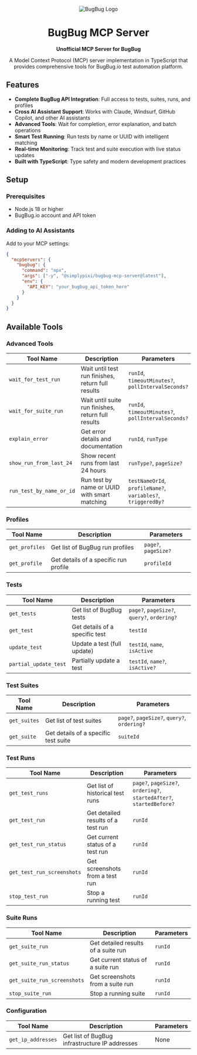 <div align="center">

![BugBug Logo](https://bugbug.io/favicon-96x96.png)

# BugBug MCP Server

**Unofficial MCP Server for BugBug**

A Model Context Protocol (MCP) server implementation in TypeScript that provides comprehensive tools for BugBug.io test automation platform.

</div>

## Features

- **Complete BugBug API Integration**: Full access to tests, suites, runs, and profiles
- **Cross AI Assistant Support**: Works with Claude, Windsurf, GitHub Copilot, and other AI assistants
- **Advanced Tools**: Wait for completion, error explanation, and batch operations
- **Smart Test Running**: Run tests by name or UUID with intelligent matching
- **Real-time Monitoring**: Track test and suite execution with live status updates
- **Built with TypeScript**: Type safety and modern development practices

## Setup

### Prerequisites

- Node.js 18 or higher
- BugBug.io account and API token

### Adding to AI Assistants

Add to your MCP settings:

```json
{
  "mcpServers": {
    "bugbug": {
      "command": "npx",
      "args": ["-y", "@simplypixi/bugbug-mcp-server@latest"],
      "env": {
        "API_KEY": "your_bugbug_api_token_here"
      }
    }
  }
}
```

## Available Tools

### **Advanced Tools**

| Tool Name                | Description                                        | Parameters                                                   |
| ------------------------ | -------------------------------------------------- | ------------------------------------------------------------ |
| `wait_for_test_run`      | Wait until test run finishes, return full results  | `runId`, `timeoutMinutes?`, `pollIntervalSeconds?`           |
| `wait_for_suite_run`     | Wait until suite run finishes, return full results | `runId`, `timeoutMinutes?`, `pollIntervalSeconds?`           |
| `explain_error`          | Get error details and documentation                | `runId`, `runType`                                           |
| `show_run_from_last_24`  | Show recent runs from last 24 hours                | `runType?`, `pageSize?`                                      |
| `run_test_by_name_or_id` | Run test by name or UUID with smart matching       | `testNameOrId`, `profileName?`, `variables?`, `triggeredBy?` |

### **Profiles**

| Tool Name      | Description                           | Parameters           |
| -------------- | ------------------------------------- | -------------------- |
| `get_profiles` | Get list of BugBug run profiles       | `page?`, `pageSize?` |
| `get_profile`  | Get details of a specific run profile | `profileId`          |

### **Tests**

| Tool Name             | Description                    | Parameters                                  |
| --------------------- | ------------------------------ | ------------------------------------------- |
| `get_tests`           | Get list of BugBug tests       | `page?`, `pageSize?`, `query?`, `ordering?` |
| `get_test`            | Get details of a specific test | `testId`                                    |
| `update_test`         | Update a test (full update)    | `testId`, `name`, `isActive`                |
| `partial_update_test` | Partially update a test        | `testId`, `name?`, `isActive?`              |

### **Test Suites**

| Tool Name    | Description                          | Parameters                                  |
| ------------ | ------------------------------------ | ------------------------------------------- |
| `get_suites` | Get list of test suites              | `page?`, `pageSize?`, `query?`, `ordering?` |
| `get_suite`  | Get details of a specific test suite | `suiteId`                                   |

### **Test Runs**

| Tool Name                  | Description                        | Parameters                                                           |
| -------------------------- | ---------------------------------- | -------------------------------------------------------------------- |
| `get_test_runs`            | Get list of historical test runs   | `page?`, `pageSize?`, `ordering?`, `startedAfter?`, `startedBefore?` |
| `get_test_run`             | Get detailed results of a test run | `runId`                                                              |
| `get_test_run_status`      | Get current status of a test run   | `runId`                                                              |
| `get_test_run_screenshots` | Get screenshots from a test run    | `runId`                                                              |
| `stop_test_run`            | Stop a running test                | `runId`                                                              |

### **Suite Runs**

| Tool Name                   | Description                         | Parameters |
| --------------------------- | ----------------------------------- | ---------- |
| `get_suite_run`             | Get detailed results of a suite run | `runId`    |
| `get_suite_run_status`      | Get current status of a suite run   | `runId`    |
| `get_suite_run_screenshots` | Get screenshots from a suite run    | `runId`    |
| `stop_suite_run`            | Stop a running suite                | `runId`    |

### **Configuration**

| Tool Name          | Description                                    | Parameters |
| ------------------ | ---------------------------------------------- | ---------- |
| `get_ip_addresses` | Get list of BugBug infrastructure IP addresses | None       |
